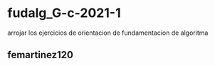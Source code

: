 # fudalg_G-c-2021-1
arrojar los ejercicios de orientacion de fundamentacion de algoritma
## femartinez120
